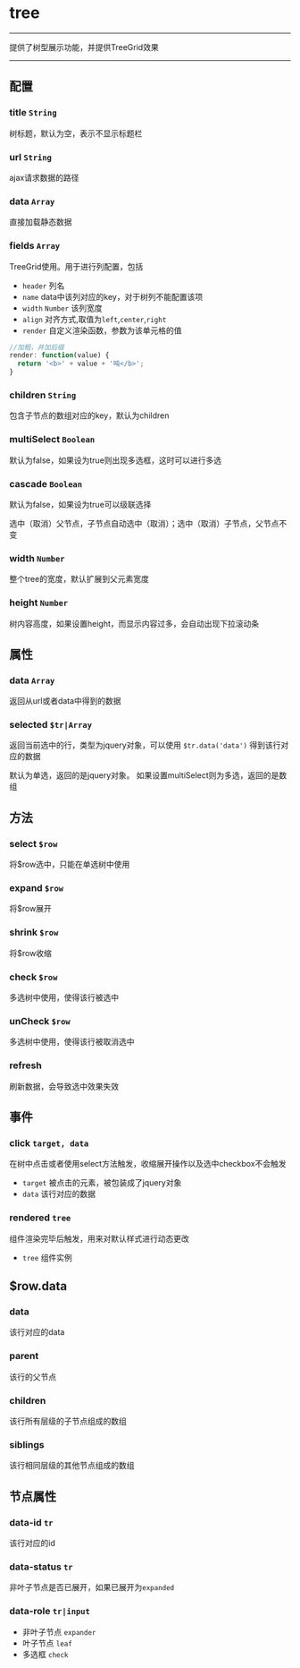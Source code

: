 # tree

---

提供了树型展示功能，并提供TreeGrid效果

---


## 配置

### title `String`

树标题，默认为空，表示不显示标题栏

### url `String`

ajax请求数据的路径

### data `Array`

直接加载静态数据

### fields `Array`

TreeGrid使用。用于进行列配置，包括

* `header` 列名
* `name` data中该列对应的key，对于树列不能配置该项
* `width` `Number` 该列宽度
* `align` 对齐方式,取值为`left`,`center`,`right`
* `render` 自定义渲染函数，参数为该单元格的值

```js
//加粗，并加后缀
render: function(value) {
  return '<b>' + value + '吨</b>';
}
```

### children `String`

包含子节点的数组对应的key，默认为children

### multiSelect `Boolean`

默认为false，如果设为true则出现多选框，这时可以进行多选

### cascade `Boolean`

默认为false，如果设为true可以级联选择

选中（取消）父节点，子节点自动选中（取消）；选中（取消）子节点，父节点不变

### width `Number`

整个tree的宽度，默认扩展到父元素宽度

### height `Number`

树内容高度，如果设置height，而显示内容过多，会自动出现下拉滚动条

## 属性

### data `Array`

返回从url或者data中得到的数据

### selected `$tr|Array`

返回当前选中的行，类型为jquery对象，可以使用 `$tr.data('data')` 得到该行对应的数据

默认为单选，返回的是jquery对象。
如果设置multiSelect则为多选，返回的是数组

## 方法

### select `$row`

将$row选中，只能在单选树中使用

### expand `$row`

将$row展开

### shrink `$row`

将$row收缩

### check `$row`

多选树中使用，使得该行被选中

### unCheck `$row`

多选树中使用，使得该行被取消选中

### refresh ` `

刷新数据，会导致选中效果失效

## 事件

### click `target, data`

在树中点击或者使用select方法触发，收缩展开操作以及选中checkbox不会触发

* `target` 被点击的元素，被包装成了jquery对象
* `data` 该行对应的数据

### rendered `tree`

组件渲染完毕后触发，用来对默认样式进行动态更改

* `tree` 组件实例

## $row.data

### data `  `

该行对应的data

### parent ` `

该行的父节点

### children ` `

该行所有层级的子节点组成的数组

### siblings ` `

该行相同层级的其他节点组成的数组

## 节点属性

### data-id `tr`

该行对应的id

### data-status `tr`

非叶子节点是否已展开，如果已展开为`expanded`

### data-role `tr|input`

* 非叶子节点 `expander`
* 叶子节点 `leaf`
* 多选框 `check`
